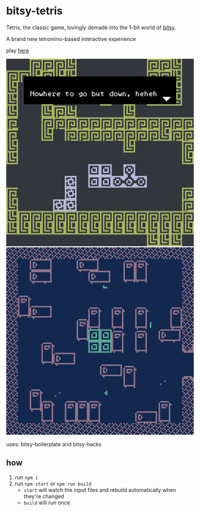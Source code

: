 # bitsy-tetris

   Tetris, the classic game, lovingly demade into the 1-bit world of [bitsy](https://ledoux.itch.io/bitsy).

A brand new tetromino-based interactive experience 

play [here](https://maxbittker.github.io/bitsy-tetris/)

![screenshots/down](screenshots/down.png)
![screenshots/dorm](screenshots/dorm.png)

uses: bitsy-boilerplate and bitsy-hacks

## how

1. run `npm i`
2. run `npm start` or `npm run build`
   - `start` will watch the input files and rebuild automatically when they're changed
   - `build` will run once
